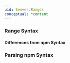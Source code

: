 ```yaml
---
uid: Semver.Ranges
conceptual: *content
---
```

### Range Syntax

#### Differences from npm Syntax

### Parsing npm Syntax
